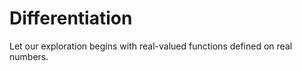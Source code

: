 # Differentiation

Let our exploration begins with real-valued functions defined on real numbers.



````{tableofcontents}
````
